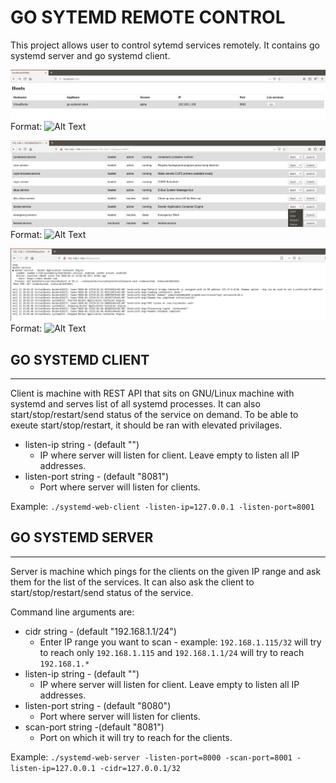 # GO SYTEMD REMOTE CONTROL

This project allows user to control sytemd services remotely. It contains go systemd server and go systemd client.

![Hosts](/screenshots/hosts.png)
Format: ![Alt Text](url)

![Services](/screenshots/services.png)
Format: ![Alt Text](url)

![Service Status](/screenshots/status.png)
Format: ![Alt Text](url)


## GO SYSTEMD CLIENT
_________________________________

Client is machine with REST API that sits on GNU/Linux machine with systemd and serves list of all systemd processes. It can also start/stop/restart/send status of the service on demand.
To be able to exeute start/stop/restart, it should be ran with elevated privilages.

  * listen-ip string - (default "")
    * IP where server will listen for client. Leave empty to listen all IP addresses.
  * listen-port string - (default "8081")
    * Port where server will listen for clients.

Example:
`./systemd-web-client -listen-ip=127.0.0.1 -listen-port=8001`

## GO SYSTEMD SERVER
________________________________

Server is machine which pings for the clients on the given IP range and ask them for the list of the services. It can also ask the client to start/stop/restart/send status of the service.

Command line arguments are:

  * cidr string - (default "192.168.1.1/24")
    * Enter IP range you want to scan - example: `192.168.1.115/32` will try to reach only `192.168.1.115` and `192.168.1.1/24` will try to reach `192.168.1.*` 
  * listen-ip string - (default "")
    * IP where server will listen for client. Leave empty to listen all IP addresses.
  * listen-port string - (default "8080")
    * Port where server will listen for clients.
  * scan-port string -(default "8081")
    * Port on which it will try to reach for the clients.

Example:
`./systemd-web-server -listen-port=8000 -scan-port=8001 -listen-ip=127.0.0.1 -cidr=127.0.0.1/32`
